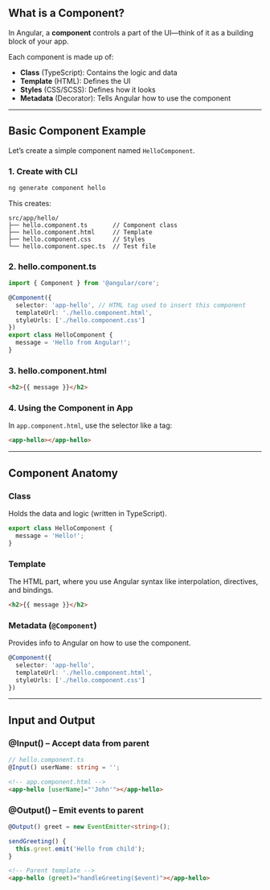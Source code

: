 ## What is a Component?

In Angular, a **component** controls a part of the UI—think of it as a building block of your app.

Each component is made up of:
- **Class** (TypeScript): Contains the logic and data
- **Template** (HTML): Defines the UI
- **Styles** (CSS/SCSS): Defines how it looks
- **Metadata** (Decorator): Tells Angular how to use the component

---

## Basic Component Example

Let’s create a simple component named `HelloComponent`.

### 1. Create with CLI

```bash
ng generate component hello
```

This creates:

```
src/app/hello/
├── hello.component.ts       // Component class
├── hello.component.html     // Template
├── hello.component.css      // Styles
└── hello.component.spec.ts  // Test file
```

### 2. hello.component.ts

```ts
import { Component } from '@angular/core';

@Component({
  selector: 'app-hello', // HTML tag used to insert this component
  templateUrl: './hello.component.html',
  styleUrls: ['./hello.component.css']
})
export class HelloComponent {
  message = 'Hello from Angular!';
}
```

### 3. hello.component.html

```html
<h2>{{ message }}</h2>
```

### 4. Using the Component in App

In `app.component.html`, use the selector like a tag:

```html
<app-hello></app-hello>
```

---

## Component Anatomy

### Class

Holds the data and logic (written in TypeScript).

```ts
export class HelloComponent {
  message = 'Hello!';
}
```

### Template

The HTML part, where you use Angular syntax like interpolation, directives, and bindings.

```html
<h2>{{ message }}</h2>
```

### Metadata (`@Component`)

Provides info to Angular on how to use the component.

```ts
@Component({
  selector: 'app-hello',
  templateUrl: './hello.component.html',
  styleUrls: ['./hello.component.css']
})
```

---

## Input and Output

### @Input() – Accept data from parent

```ts
// hello.component.ts
@Input() userName: string = '';
```

```html
<!-- app.component.html -->
<app-hello [userName]="'John'"></app-hello>
```

### @Output() – Emit events to parent

```ts
@Output() greet = new EventEmitter<string>();

sendGreeting() {
  this.greet.emit('Hello from child');
}
```

```html
<!-- Parent template -->
<app-hello (greet)="handleGreeting($event)"></app-hello>
```

